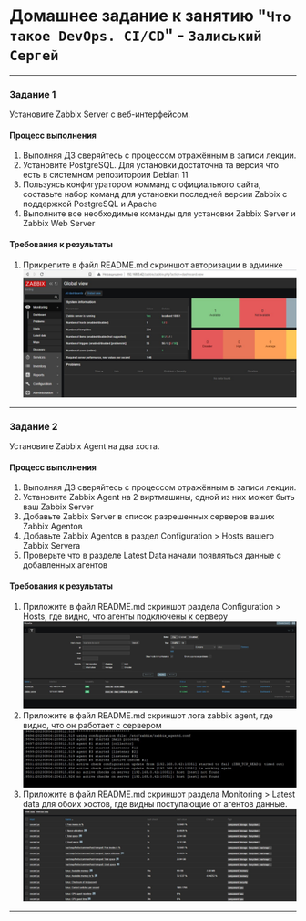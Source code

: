 # Домашнее задание к занятию "`Что такое DevOps. СI/СD`" - `Залиський Сергей`
   

---

### Задание 1

Установите Zabbix Server с веб-интерфейсом.

#### Процесс выполнения
1. Выполняя ДЗ сверяйтесь с процессом отражённым в записи лекции.
2. Установите PostgreSQL. Для установки достаточна та версия что есть в системном репозитороии Debian 11
3. Пользуясь конфигуратором комманд с официального сайта, составьте набор команд для установки последней версии Zabbix с поддержкой PostgreSQL и Apache
4. Выполните все необходимые команды для установки Zabbix Server и Zabbix Web Server

#### Требования к результаты 
1. Прикрепите в файл README.md скриншот авторизации в админке
![screenshot-1](https://github.com/zitrax1/8-01-WH/blob/main/img/zabbix.jpg)

---

### Задание 2

Установите Zabbix Agent на два хоста.

#### Процесс выполнения
1. Выполняя ДЗ сверяйтесь с процессом отражённым в записи лекции.
2. Установите Zabbix Agent на 2 виртмашины, одной из них может быть ваш Zabbix Server
3. Добавьте Zabbix Server в список разрешенных серверов ваших Zabbix Agentов
4. Добавьте Zabbix Agentов в раздел Configuration > Hosts вашего Zabbix Servera
5. Проверьте что в разделе Latest Data начали появляться данные с добавленных агентов

#### Требования к результаты 
1. Приложите в файл README.md скриншот раздела Configuration > Hosts, где видно, что агенты подключены к серверу
![screenshot-1](https://github.com/zitrax1/8-01-WH/blob/main/img/zabbixhosts.jpg)
2. Приложите в файл README.md скриншот лога zabbix agent, где видно, что он работает с сервером
![screenshot-2](https://github.com/zitrax1/8-01-WH/blob/main/img/logs.jpg)
3. Приложите в файл README.md скриншот раздела Monitoring > Latest data для обоих хостов, где видны поступающие от агентов данные.
![screenshot-2](https://github.com/zitrax1/8-01-WH/blob/main/img/latest_data.jpg)
---